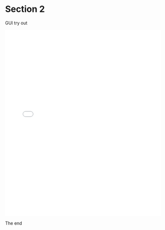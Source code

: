 # Section 2

GUI try out

<iframe 
    height="600" 
    width="100%" 
    scrolling="no" 
    title="Zdog trefoil" 
    src="Block_1/section_2/trygui.html" 
    frameborder="no" 
    loading="lazy" 
    allowtransparency="true" 
    allowfullscreen="true">
</iframe>







The end